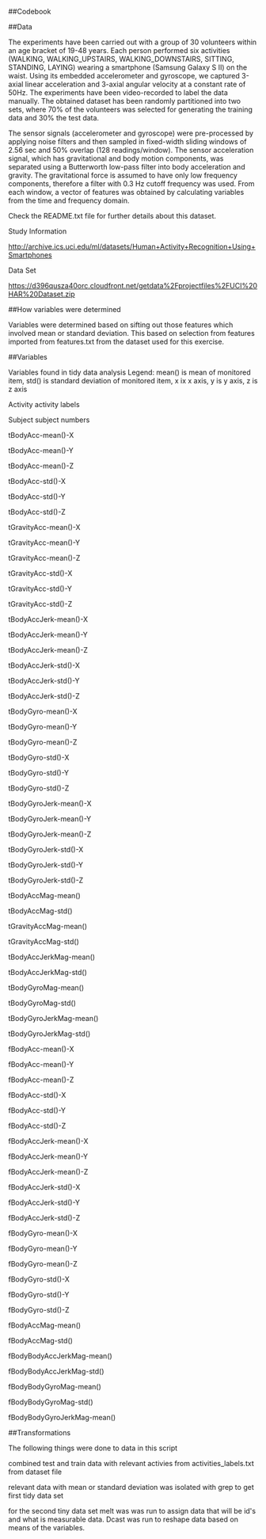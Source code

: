 ##Codebook

##Data

The experiments have been carried out with a group of 30 volunteers within an age bracket of 19-48 years. Each person performed six activities (WALKING, WALKING_UPSTAIRS, WALKING_DOWNSTAIRS, SITTING, STANDING, LAYING) wearing a smartphone (Samsung Galaxy S II) on the waist. Using its embedded accelerometer and gyroscope, we captured 3-axial linear acceleration and 3-axial angular velocity at a constant rate of 50Hz. The experiments have been video-recorded to label the data manually. The obtained dataset has been randomly partitioned into two sets, where 70% of the volunteers was selected for generating the training data and 30% the test data.

The sensor signals (accelerometer and gyroscope) were pre-processed by applying noise filters and then sampled in fixed-width sliding windows of 2.56 sec and 50% overlap (128 readings/window). The sensor acceleration signal, which has gravitational and body motion components, was separated using a Butterworth low-pass filter into body acceleration and gravity. The gravitational force is assumed to have only low frequency components, therefore a filter with 0.3 Hz cutoff frequency was used. From each window, a vector of features was obtained by calculating variables from the time and frequency domain.

Check the README.txt file for further details about this dataset.

Study Information

http://archive.ics.uci.edu/ml/datasets/Human+Activity+Recognition+Using+Smartphones

Data Set

https://d396qusza40orc.cloudfront.net/getdata%2Fprojectfiles%2FUCI%20HAR%20Dataset.zip

##How variables were determined


Variables were determined based on sifting out those features which involved mean or standard deviation.  This based on selection from features imported from features.txt from the dataset used for this exercise.   


##Variables

Variables found in tidy data analysis
Legend:   mean() is mean of monitored item,  std() is standard deviation of monitored item,
			x ix x axis,  y is y axis,  z is z axis

	

Activity	activity labels

Subject	  	subject numbers 

tBodyAcc-mean()-X	

tBodyAcc-mean()-Y	

tBodyAcc-mean()-Z	

tBodyAcc-std()-X	

tBodyAcc-std()-Y
	
tBodyAcc-std()-Z	

tGravityAcc-mean()-X	

tGravityAcc-mean()-Y	

tGravityAcc-mean()-Z
	
tGravityAcc-std()-X	

tGravityAcc-std()-Y	

tGravityAcc-std()-Z	

tBodyAccJerk-mean()-X	

tBodyAccJerk-mean()-Y

tBodyAccJerk-mean()-Z
	
tBodyAccJerk-std()-X	

tBodyAccJerk-std()-Y	

tBodyAccJerk-std()-Z	

tBodyGyro-mean()-X
	
tBodyGyro-mean()-Y	

tBodyGyro-mean()-Z	

tBodyGyro-std()-X	

tBodyGyro-std()-Y	

tBodyGyro-std()-Z	

tBodyGyroJerk-mean()-X	

tBodyGyroJerk-mean()-Y	

tBodyGyroJerk-mean()-Z	

tBodyGyroJerk-std()-X	

tBodyGyroJerk-std()-Y	

tBodyGyroJerk-std()-Z	

tBodyAccMag-mean()	

tBodyAccMag-std()	

tGravityAccMag-mean()	

tGravityAccMag-std()	

tBodyAccJerkMag-mean()	

tBodyAccJerkMag-std()	

tBodyGyroMag-mean()

tBodyGyroMag-std()	

tBodyGyroJerkMag-mean()

tBodyGyroJerkMag-std()	

fBodyAcc-mean()-X	

fBodyAcc-mean()-Y	

fBodyAcc-mean()-Z	

fBodyAcc-std()-X	

fBodyAcc-std()-Y	

fBodyAcc-std()-Z

fBodyAccJerk-mean()-X

fBodyAccJerk-mean()-Y

fBodyAccJerk-mean()-Z

fBodyAccJerk-std()-X

fBodyAccJerk-std()-Y

fBodyAccJerk-std()-Z

fBodyGyro-mean()-X

fBodyGyro-mean()-Y

fBodyGyro-mean()-Z

fBodyGyro-std()-X

fBodyGyro-std()-Y	

fBodyGyro-std()-Z	

fBodyAccMag-mean()

fBodyAccMag-std()	

fBodyBodyAccJerkMag-mean()	

fBodyBodyAccJerkMag-std()	

fBodyBodyGyroMag-mean()

fBodyBodyGyroMag-std()	

fBodyBodyGyroJerkMag-mean()	



##Transformations

The following things were done to data in this script

combined test and train data with relevant activies from activities_labels.txt from dataset file

relevant data with mean or standard deviation was isolated with grep to get first tidy data set

for the second tiny data set melt was was run to assign data that will be id's and what is measurable data.  Dcast was run to reshape data based on means of the variables.






